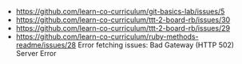 * https://github.com/learn-co-curriculum/git-basics-lab/issues/5
* https://github.com/learn-co-curriculum/ttt-2-board-rb/issues/30
* https://github.com/learn-co-curriculum/ttt-2-board-rb/issues/29
* https://github.com/learn-co-curriculum/ruby-methods-readme/issues/28
Error fetching issues: Bad Gateway (HTTP 502)
Server Error
